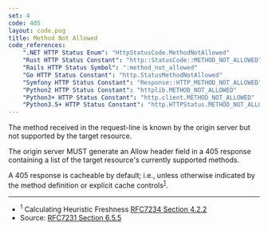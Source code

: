 ```yaml
---
set: 4
code: 405
layout: code.pug
title: Method Not Allowed
code_references:
    ".NET HTTP Status Enum": "HttpStatusCode.MethodNotAllowed"
    "Rust HTTP Status Constant": "http::StatusCode::METHOD_NOT_ALLOWED"
    "Rails HTTP Status Symbol": ":method_not_allowed"
    "Go HTTP Status Constant": "http.StatusMethodNotAllowed"
    "Symfony HTTP Status Constant": "Response::HTTP_METHOD_NOT_ALLOWED"
    "Python2 HTTP Status Constant": "httplib.METHOD_NOT_ALLOWED"
    "Python3+ HTTP Status Constant": "http.client.METHOD_NOT_ALLOWED"
    "Python3.5+ HTTP Status Constant": "http.HTTPStatus.METHOD_NOT_ALLOWED"
---
```


The method received in the request-line is known by the origin server but not supported by the target resource.

The origin server MUST generate an Allow header field in a 405 response containing a list of the target resource's currently supported methods.

A 405 response is cacheable by default; i.e., unless otherwise indicated by the method definition or explicit cache controls<sup>[1](#ref-1)</sup>.

---

* <span id="ref-1"><sup>1</sup> Calculating Heuristic Freshness [RFC7234 Section 4.2.2][2]</span>
* Source: [RFC7231 Section 6.5.5][1]

[1]: <https://tools.ietf.org/html/rfc7231#section-6.5.5>
[2]: <https://tools.ietf.org/html/rfc7234#section-4.2.2>

